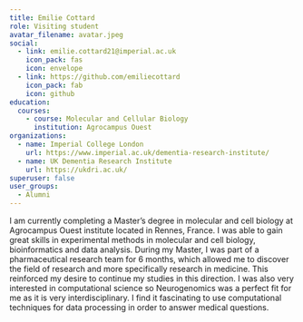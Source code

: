 ```yaml
---
title: Emilie Cottard
role: Visiting student
avatar_filename: avatar.jpeg
social:
  - link: emilie.cottard21@imperial.ac.uk
    icon_pack: fas
    icon: envelope
  - link: https://github.com/emiliecottard
    icon_pack: fab
    icon: github
education:
  courses:
    - course: Molecular and Cellular Biology
      institution: Agrocampus Ouest
organizations:
  - name: Imperial College London
    url: https://www.imperial.ac.uk/dementia-research-institute/
  - name: UK Dementia Research Institute
    url: https://ukdri.ac.uk/
superuser: false
user_groups:
  - Alumni
---
```

I am currently completing a Master’s degree in molecular and cell biology at Agrocampus Ouest institute located in Rennes, France. I was able to gain great skills in experimental methods in molecular and cell biology, bioinformatics and data analysis. During my Master, I was part of a pharmaceutical research team for 6 months, which allowed me to discover the field of research and more specifically research in medicine. This reinforced my desire to continue my studies in this direction. I was also very interested in computational science so Neurogenomics was a perfect fit for me as it is very interdisciplinary. I find it fascinating to use computational techniques for data processing in order to answer medical questions. 
